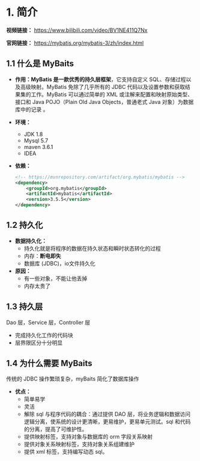 # 1. 简介

**视频链接：** https://www.bilibili.com/video/BV1NE411Q7Nx 

**官网链接：** https://mybatis.org/mybatis-3/zh/index.html 

## 1.1 什么是 MyBaits

+ **作用：**MyBatis 是一款优秀的**持久层框架**，它支持自定义 SQL、存储过程以及高级映射。MyBatis 免除了几乎所有的 JDBC 代码以及设置参数和获取结果集的工作。MyBatis 可以通过简单的 XML 或注解来配置和映射原始类型、接口和 Java POJO（Plain Old Java Objects，普通老式 Java 对象）为数据库中的记录 。

+ **环境：**

  + JDK 1.8
  + Mysql 5.7
  + maven 3.6.1
  + IDEA

+ **依赖：**

  ~~~xml
  <!-- https://mvnrepository.com/artifact/org.mybatis/mybatis -->
  <dependency>
      <groupId>org.mybatis</groupId>
      <artifactId>mybatis</artifactId>
      <version>3.5.5</version>
  </dependency>
  ~~~

  

## 1.2 持久化

+ **数据持久化：**
  + 持久化就是将程序的数据在持久状态和瞬时状态转化的过程
  + 内存：**断电即失**
  + 数据库 (JDBC)，io文件持久化
+ **原因：**
  + 有一些对象，不能让他丢掉
  + 内存太贵了



## 1.3 持久层

Dao 层，Service 层，Controller 层

+ 完成持久化工作的代码块
+ 层界限区分十分明显



## 1.4 为什么需要 MyBaits

传统的 JDBC 操作繁琐复杂，myBaits 简化了数据库操作

+ **优点：**
  + 简单易学
  + 灵活
  + 解除 sql 与程序代码的耦合：通过提供 DAO 层，将业务逻辑和数据访问逻辑分离，使系统的设计更清晰，更易维护，更易单元测试。sql 和代码的分离，提高了可维护性。
  + 提供映射标签，支持对象与数据库的 orm 字段关系映射
  + 提供对象关系映射标签，支持对象关系组建维护
  + 提供 xml 标签，支持编写动态 sql。